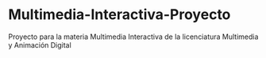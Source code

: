 # Multimedia-Interactiva-Proyecto
Proyecto para la materia Multimedia Interactiva
de la licenciatura Multimedia y Animación Digital
